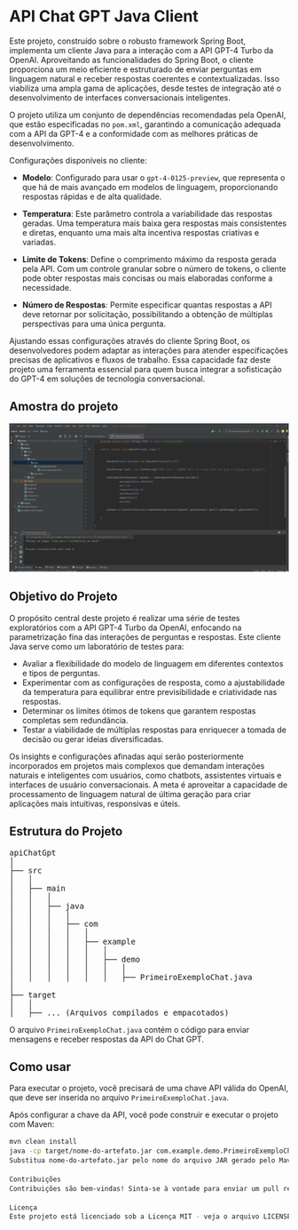 
# API Chat GPT Java Client

Este projeto, construído sobre o robusto framework Spring Boot, implementa um cliente Java para a interação com a API GPT-4 Turbo da OpenAI. Aproveitando as funcionalidades do Spring Boot, o cliente proporciona um meio eficiente e estruturado de enviar perguntas em linguagem natural e receber respostas coerentes e contextualizadas. Isso viabiliza uma ampla gama de aplicações, desde testes de integração até o desenvolvimento de interfaces conversacionais inteligentes.

O projeto utiliza um conjunto de dependências recomendadas pela OpenAI, que estão especificadas no `pom.xml`, garantindo a comunicação adequada com a API da GPT-4 e a conformidade com as melhores práticas de desenvolvimento.

Configurações disponíveis no cliente:

- **Modelo**: Configurado para usar o `gpt-4-0125-preview`, que representa o que há de mais avançado em modelos de linguagem, proporcionando respostas rápidas e de alta qualidade.
  
- **Temperatura**: Este parâmetro controla a variabilidade das respostas geradas. Uma temperatura mais baixa gera respostas mais consistentes e diretas, enquanto uma mais alta incentiva respostas criativas e variadas.
  
- **Limite de Tokens**: Define o comprimento máximo da resposta gerada pela API. Com um controle granular sobre o número de tokens, o cliente pode obter respostas mais concisas ou mais elaboradas conforme a necessidade.
  
- **Número de Respostas**: Permite especificar quantas respostas a API deve retornar por solicitação, possibilitando a obtenção de múltiplas perspectivas para uma única pergunta.

Ajustando essas configurações através do cliente Spring Boot, os desenvolvedores podem adaptar as interações para atender especificações precisas de aplicativos e fluxos de trabalho. Essa capacidade faz deste projeto uma ferramenta essencial para quem busca integrar a sofisticação do GPT-4 em soluções de tecnologia conversacional.

## Amostra do projeto

![API Chat GPT Java Client](assets/layout.png)


## Objetivo do Projeto

O propósito central deste projeto é realizar uma série de testes exploratórios com a API GPT-4 Turbo da OpenAI, enfocando na parametrização fina das interações de perguntas e respostas. Este cliente Java serve como um laboratório de testes para:

- Avaliar a flexibilidade do modelo de linguagem em diferentes contextos e tipos de perguntas.
- Experimentar com as configurações de resposta, como a ajustabilidade da temperatura para equilibrar entre previsibilidade e criatividade nas respostas.
- Determinar os limites ótimos de tokens que garantem respostas completas sem redundância.
- Testar a viabilidade de múltiplas respostas para enriquecer a tomada de decisão ou gerar ideias diversificadas.

Os insights e configurações afinadas aqui serão posteriormente incorporados em projetos mais complexos que demandam interações naturais e inteligentes com usuários, como chatbots, assistentes virtuais e interfaces de usuário conversacionais. A meta é aproveitar a capacidade de processamento de linguagem natural de última geração para criar aplicações mais intuitivas, responsivas e úteis.


## Estrutura do Projeto

<pre>
apiChatGpt
│
├── src
│   │
│   ├── main
│   │   │
│   │   ├── java
│   │   │   │
│   │   │   ├── com
│   │   │   │   │
│   │   │   │   ├── example
│   │   │   │   │   │
│   │   │   │   │   ├── demo
│   │   │   │   │   │   │
│   │   │   │   │   │   ├── PrimeiroExemploChat.java
│
├── target
│   │
│   ├── ... (Arquivos compilados e empacotados)
</pre>



O arquivo `PrimeiroExemploChat.java` contém o código para enviar mensagens e receber respostas da API do Chat GPT.

## Como usar

Para executar o projeto, você precisará de uma chave API válida do OpenAI, que deve ser inserida no arquivo `PrimeiroExemploChat.java`.

Após configurar a chave da API, você pode construir e executar o projeto com Maven:

```bash
mvn clean install
java -cp target/nome-do-artefato.jar com.example.demo.PrimeiroExemploChat
Substitua nome-do-artefato.jar pelo nome do arquivo JAR gerado pelo Maven.

Contribuições
Contribuições são bem-vindas! Sinta-se à vontade para enviar um pull request.

Licença
Este projeto está licenciado sob a Licença MIT - veja o arquivo LICENSE.md para detalhes.
